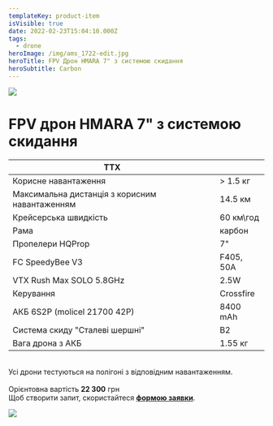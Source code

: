 ```yaml
---
templateKey: product-item
isVisible: true
date: 2022-02-23T15:04:10.000Z
tags:
  - drone
heroImage: /img/ams_1722-edit.jpg
heroTitle: FPV Дрон HMARA 7" з системою скидання
heroSubtitle: Carbon
---
```

![](/img/ams_1722-edit.jpg)

# FPV дрон HMARA 7" з системою скидання

| ТТХ                                            |           |
| ---------------------------------------------- | --------- |
| Корисне навантаження                           | \> 1.5 кг |
| Максимальна дистанція з корисним навантаженням | 14.5 км   |
| Крейсерська швидкість                          | 60 км\год |
| Р﻿ама                                          | карбон    |
| Пропелери HQProp                               | 7"        |
| FC SpeedyBee V3                                | F405, 50A |
| ﻿VTX Rush Max SOLO 5.8GHz                      | 2.5W      |
| ﻿Керування                                     | Crossfire |
| АКБ 6S2P (molicel 21700 42P)                   | 8400 mAh  |
| Система скиду "Cталеві шершні"                 | B2        |
| Вага дрона з АКБ                               | 1.55 кг   |

\
Усі дрони тестуються на полігоні з відповідним навантаженням.\
\
Орієнтовна вартість **22 300** грн \
Щоб створити запит, скористайтеся <a href="https://docs.google.com/forms/d/e/1FAIpQLSflTILqQ9CENT9xGsnn4Ke6l-D-2m2yaclV2jH2pzXmjGk51w/viewform" target="_blank" rel="noopener noreferrer">**формою заявки**</a>.

![](/img/ams_1717-edit.jpg)